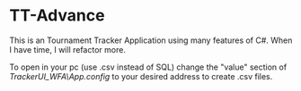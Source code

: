 # TT-Advance

This is an Tournament Tracker Application using many features of C#. When I have time, I will refactor more.

To open in your pc (use .csv instead of SQL) change the "value" section of _TrackerUI_WFA\App.config <add key="filePath" value=""/>_ to your desired address to create .csv files.
